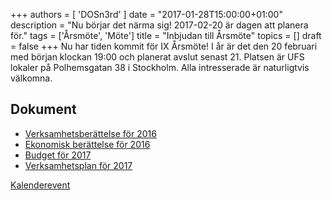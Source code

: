 +++
authors = [ 'DOSn3rd' ]
date = "2017-01-28T15:00:00+01:00"
description = "Nu börjar det närma sig! 2017-02-20 är dagen att planera för."
tags = ['Årsmöte', 'Möte']
title = "Inbjudan till Årsmöte"
topics = []
draft = false
+++
Nu har tiden kommit för IX Årsmöte! I år är det den 20 februari med början klockan 19:00 och planerat avslut senast 21. Platsen är UFS lokaler på Polhemsgatan 38 i Stockholm. Alla intresserade är naturligtvis välkomna. 

Dokument
---
- [Verksamhetsberättelse för 2016](/documents/2016-verksamhetsberattelse.pdf)
- [Ekonomisk berättelse för 2016](/documents/2017-financial-report-2016.pdf)
- [Budget för 2017](/documents/2017-proposed-budget.pdf)
- [Verksamhetsplan för 2017](/documents/2017-verksamhetsplan.pdf)

[Kalenderevent](https://www.google.com/calendar/event?eid=NzVpajhlMzM3NHAzY2I5azZrcGppYjlrY2hnajhiOXBjaGdqMmI5bzYxaW1hb2hoY2NyNjRjYjE2ayByb2JxMjVhYnBrbDg3MG9mbnBtdmg0OXQ0a0Bn&ctz=Europe/Stockholm)
